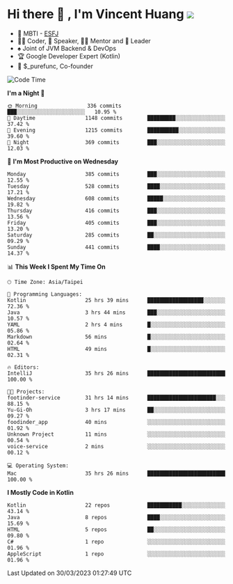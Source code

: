 # Hi there 👋 , I'm Vincent Huang ![](https://komarev.com/ghpvc/?username=Jian-Min-Huang)
- 👀 MBTI - [ESFJ](https://www.16personalities.com/esfj-personality)
- 👨‍💻 Coder, 🎤 Speaker, 👨‍🏫 Mentor and 🚀 Leader
- ♠️ Joint of JVM Backend & DevOps
- 🏆 Google Developer Expert (Kotlin)
- 💼 $_purefunc, Co-founder

<!--START_SECTION:waka-->
![Code Time](http://img.shields.io/badge/Code%20Time-1%2C808%20hrs%2022%20mins-blue)

**I'm a Night 🦉** 

```text
🌞 Morning                336 commits         ███░░░░░░░░░░░░░░░░░░░░░░   10.95 % 
🌆 Daytime                1148 commits        █████████░░░░░░░░░░░░░░░░   37.42 % 
🌃 Evening                1215 commits        ██████████░░░░░░░░░░░░░░░   39.60 % 
🌙 Night                  369 commits         ███░░░░░░░░░░░░░░░░░░░░░░   12.03 % 
```
📅 **I'm Most Productive on Wednesday** 

```text
Monday                   385 commits         ███░░░░░░░░░░░░░░░░░░░░░░   12.55 % 
Tuesday                  528 commits         ████░░░░░░░░░░░░░░░░░░░░░   17.21 % 
Wednesday                608 commits         █████░░░░░░░░░░░░░░░░░░░░   19.82 % 
Thursday                 416 commits         ███░░░░░░░░░░░░░░░░░░░░░░   13.56 % 
Friday                   405 commits         ███░░░░░░░░░░░░░░░░░░░░░░   13.20 % 
Saturday                 285 commits         ██░░░░░░░░░░░░░░░░░░░░░░░   09.29 % 
Sunday                   441 commits         ████░░░░░░░░░░░░░░░░░░░░░   14.37 % 
```


📊 **This Week I Spent My Time On** 

```text
🕑︎ Time Zone: Asia/Taipei

💬 Programming Languages: 
Kotlin                   25 hrs 39 mins      ██████████████████░░░░░░░   72.36 % 
Java                     3 hrs 44 mins       ███░░░░░░░░░░░░░░░░░░░░░░   10.57 % 
YAML                     2 hrs 4 mins        █░░░░░░░░░░░░░░░░░░░░░░░░   05.86 % 
Markdown                 56 mins             █░░░░░░░░░░░░░░░░░░░░░░░░   02.64 % 
HTML                     49 mins             █░░░░░░░░░░░░░░░░░░░░░░░░   02.31 % 

🔥 Editors: 
IntelliJ                 35 hrs 26 mins      █████████████████████████   100.00 % 

🐱‍💻 Projects: 
footinder-service        31 hrs 14 mins      ██████████████████████░░░   88.15 % 
Yu-Gi-Oh                 3 hrs 17 mins       ██░░░░░░░░░░░░░░░░░░░░░░░   09.27 % 
foodinder_app            40 mins             ░░░░░░░░░░░░░░░░░░░░░░░░░   01.92 % 
Unknown Project          11 mins             ░░░░░░░░░░░░░░░░░░░░░░░░░   00.54 % 
voice-service            2 mins              ░░░░░░░░░░░░░░░░░░░░░░░░░   00.12 % 

💻 Operating System: 
Mac                      35 hrs 26 mins      █████████████████████████   100.00 % 
```

**I Mostly Code in Kotlin** 

```text
Kotlin                   22 repos            ███████████░░░░░░░░░░░░░░   43.14 % 
Java                     8 repos             ████░░░░░░░░░░░░░░░░░░░░░   15.69 % 
HTML                     5 repos             ██░░░░░░░░░░░░░░░░░░░░░░░   09.80 % 
C#                       1 repo              ░░░░░░░░░░░░░░░░░░░░░░░░░   01.96 % 
AppleScript              1 repo              ░░░░░░░░░░░░░░░░░░░░░░░░░   01.96 % 
```




 Last Updated on 30/03/2023 01:27:49 UTC
<!--END_SECTION:waka-->
